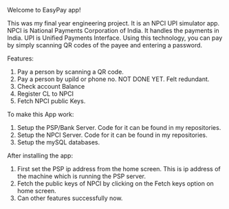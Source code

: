 Welcome to EasyPay app!

This was my final year engineering project. It is an NPCI UPI simulator app.
NPCI is National Payments Corporation of India. It handles the payments in India.
UPI is Unified Payments Interface. Using this technology, you can pay by simply scanning QR codes of the payee and entering a password.

Features:

1. Pay a person by scanning a QR code.
2. Pay a person by upiId or phone no. NOT DONE YET. Felt redundant.
3. Check account Balance
4. Register CL to NPCI
5. Fetch NPCI public Keys.

To make this App work:
1. Setup the PSP/Bank Server. Code for it can be found in my repositories.
2. Setup the NPCI Server. Code for it can be found in my repositories.
3. Setup the mySQL databases.

After installing the app:
1. First set the PSP ip address from the home screen. This is ip address of the machine which is running the PSP server.
2. Fetch the public keys of NPCI by clicking on the Fetch keys option on home screen.
3. Can other features successfully now.
